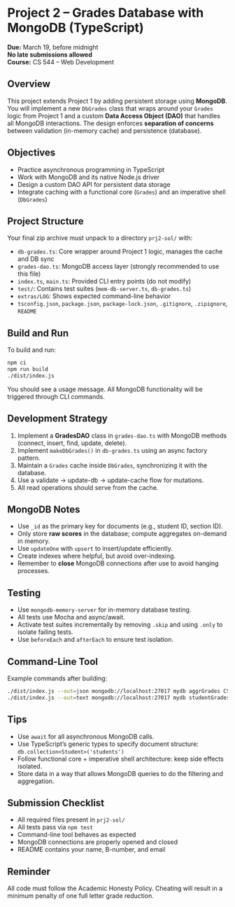 # Project 2 – Grades Database with MongoDB (TypeScript)

**Due:** March 19, before midnight  
**No late submissions allowed**  
**Course:** CS 544 – Web Development

## Overview

This project extends Project 1 by adding persistent storage using **MongoDB**. You will implement a new `DbGrades` class that wraps around your `Grades` logic from Project 1 and a custom **Data Access Object (DAO)** that handles all MongoDB interactions. The design enforces **separation of concerns** between validation (in-memory cache) and persistence (database).

## Objectives

- Practice asynchronous programming in TypeScript
- Work with MongoDB and its native Node.js driver
- Design a custom DAO API for persistent data storage
- Integrate caching with a functional core (`Grades`) and an imperative shell (`DbGrades`)

## Project Structure

Your final zip archive must unpack to a directory `prj2-sol/` with:

- `db-grades.ts`: Core wrapper around Project 1 logic, manages the cache and DB sync
- `grades-dao.ts`: MongoDB access layer (strongly recommended to use this file)
- `index.ts`, `main.ts`: Provided CLI entry points (do not modify)
- `test/`: Contains test suites (`mem-db-server.ts`, `db-grades.ts`)
- `extras/LOG`: Shows expected command-line behavior
- `tsconfig.json`, `package.json`, `package-lock.json`, `.gitignore`, `.zipignore`, `README`

## Build and Run

To build and run:

```bash
npm ci
npm run build
./dist/index.js
```

You should see a usage message. All MongoDB functionality will be triggered through CLI commands.

## Development Strategy

1. Implement a **GradesDAO** class in `grades-dao.ts` with MongoDB methods (connect, insert, find, update, delete).
2. Implement `makeDbGrades()` in `db-grades.ts` using an async factory pattern.
3. Maintain a `Grades` cache inside `DbGrades`, synchronizing it with the database.
4. Use a validate → update-db → update-cache flow for mutations.
5. All read operations should serve from the cache.

## MongoDB Notes

- Use `_id` as the primary key for documents (e.g., student ID, section ID).
- Only store **raw scores** in the database; compute aggregates on-demand in memory.
- Use `updateOne` with `upsert` to insert/update efficiently.
- Create indexes where helpful, but avoid over-indexing.
- Remember to **close** MongoDB connections after use to avoid hanging processes.

## Testing

- Use `mongodb-memory-server` for in-memory database testing.
- All tests use Mocha and async/await.
- Activate test suites incrementally by removing `.skip` and using `.only` to isolate failing tests.
- Use `beforeEach` and `afterEach` to ensure test isolation.

## Command-Line Tool

Example commands after building:

```bash
./dist/index.js --out=json mongodb://localhost:27017 mydb aggrGrades CS101
./dist/index.js --out=text mongodb://localhost:27017 mydb studentGrades CS101 alice
```

## Tips

- Use `await` for all asynchronous MongoDB calls.
- Use TypeScript’s generic types to specify document structure: `db.collection<Student>('students')`
- Follow functional core + imperative shell architecture: keep side effects isolated.
- Store data in a way that allows MongoDB queries to do the filtering and aggregation.

## Submission Checklist

- All required files present in `prj2-sol/`
- All tests pass via `npm test`
- Command-line tool behaves as expected
- MongoDB connections are properly opened and closed
- README contains your name, B-number, and email

## Reminder

All code must follow the Academic Honesty Policy. Cheating will result in a minimum penalty of one full letter grade reduction.
